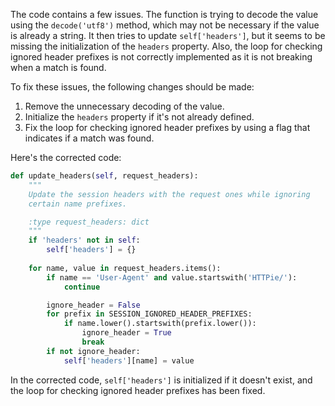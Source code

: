 The code contains a few issues. The function is trying to decode the value using the `decode('utf8')` method, which may not be necessary if the value is already a string. It then tries to update `self['headers']`, but it seems to be missing the initialization of the `headers` property. Also, the loop for checking ignored header prefixes is not correctly implemented as it is not breaking when a match is found.

To fix these issues, the following changes should be made:

1. Remove the unnecessary decoding of the value.
2. Initialize the `headers` property if it's not already defined.
3. Fix the loop for checking ignored header prefixes by using a flag that indicates if a match was found.

Here's the corrected code:

```python
def update_headers(self, request_headers):
    """
    Update the session headers with the request ones while ignoring
    certain name prefixes.

    :type request_headers: dict
    """
    if 'headers' not in self:
        self['headers'] = {}
    
    for name, value in request_headers.items():
        if name == 'User-Agent' and value.startswith('HTTPie/'):
            continue

        ignore_header = False
        for prefix in SESSION_IGNORED_HEADER_PREFIXES:
            if name.lower().startswith(prefix.lower()):
                ignore_header = True
                break
        if not ignore_header:
            self['headers'][name] = value
```

In the corrected code, `self['headers']` is initialized if it doesn't exist, and the loop for checking ignored header prefixes has been fixed.